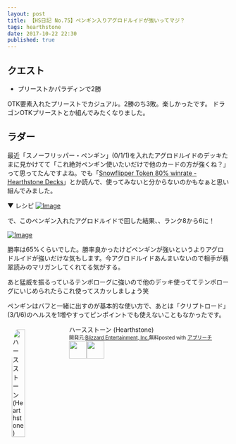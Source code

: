 ```yaml
---
layout: post
title: 【HS日記 No.75】ペンギン入りアグロドルイドが強いってマジ？
tags: hearthstone
date: 2017-10-22 22:30
published: true
---
```


## クエスト
- プリーストかパラディンで2勝

OTK要素入れたプリーストでカジュアル。2勝のち3敗。楽しかったです。
ドラゴンOTKプリーストとか組んでみたくなりました。

## ラダー
最近「スノーフリッパー・ペンギン」(0/1/1)を入れたアグロドルイドのデッキたまに見かけてて「これ絶対ペンギン使いたいだけで他のカードの方が強くね？」って思ってたんですよね。でも「[Snowflipper Token 80% winrate - Hearthstone Decks](http://www.hearthpwn.com/decks/948920-snowflipper-token-80-winrate)」とか読んで、使ってみないと分からないのかもなぁと思い組んでみました。

▼ レシピ
[![Image](https://gyazo.com/5a210168aa025e032d020f9951144b7f/raw)](https://gyazo.com/5a210168aa025e032d020f9951144b7f)

で、このペンギン入れたアグロドルイドで回した結果、、ランク8から6に！

[![Image](https://gyazo.com/4b868764ebc2a8f4c1c4b9d6d082c994/thumb/1000)](https://gyazo.com/4b868764ebc2a8f4c1c4b9d6d082c994)

勝率は65%くらいでした。勝率良かったけどペンギンが強いというよりアグロドルイドが強いだけな気もします。今アグロドルイドあんまいないので相手が翡翠読みのマリガンしてくれてる気がする。

あと猛威を振るっているテンポローグに強いので他のデッキ使っててテンポローグにいじめられたらこれ使ってスカッしましょう笑

ペンギンはバフと一緒に出すのが基本的な使い方で、あとは「クリプトロード」(3/1/6)のヘルスを1増やすってピンポイントでも使えないこともなかったです。


<div id="appreach-box" style="text-align:left;"><img id="appreach-image" src="https://lh6.ggpht.com/J-_wYHXVmR86Mvq6KNHiSvR0T3WH4wHgVC0OLQEIa1FHVbXARD0zafLA8JEUjo-CqDw=w170" alt="ハースストーン (Hearthstone)" style="float:left; margin:10px; width:25%; max-width:120px; border-radius:10%;"><div class="appreach-info" style="margin: 10px;"><div id="appreach-appname">ハースストーン (Hearthstone)</div><div id="appreach-developer" style="font-size:80%; display:inline-block; _display:inline;">開発元:<a id="appreach-developerurl" href="https://itunes.apple.com/jp/developer/blizzard-entertainment-inc/id306862900?uo=4" target="_blank" rel="nofollow">Blizzard Entertainment, Inc.</a></div><div id="appreach-price" style="font-size:80%; display:inline-block; _display:inline;">無料</div><div class="appreach-powered" style="font-size:80%; display:inline-block; _display:inline;">posted with <a href="http://mama-hack.com/app-reach/" title="アプリーチ" target="_blank" rel="nofollow">アプリーチ</a></div><div class="appreach-links" style="float: left;"><div id="appreach-itunes-link" style="display: inline-block; _display: inline;"><a id="appreach-itunes" href="https://itunes.apple.com/jp/app/%E3%83%8F%E3%83%BC%E3%82%B9%E3%82%B9%E3%83%88%E3%83%BC%E3%83%B3-hearthstone/id625257520?mt=8&amp;uo=4&amp;at=10l4wP" target="_blank" rel="nofollow"><img src="https://nabettu.github.io/appreach/img/itune_ja.svg" style="height:40px;"></a></div><div id="appreach-gplay-link" style="display:inline-block; _display:inline;"><a id="appreach-gplay" href="https://play.google.com/store/apps/details?id=com.blizzard.wtcg.hearthstone" target="_blank" rel="nofollow"><img src="https://nabettu.github.io/appreach/img/gplay_ja.png" style="height:40px;"></a></div></div></div><div class="appreach-footer" style="margin-bottom:10px; clear: left;"></div></div>